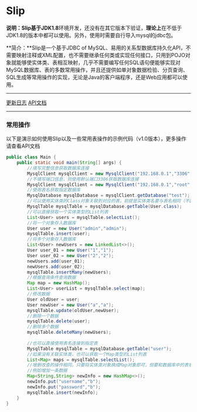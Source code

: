 # Slip

**说明：**Slip基于**JDK1.8**环境开发，还没有在其它版本下验证，**理论上**在不低于JDK1.8的版本中都可以使用。另外，使用时需要自行导入mysql的jdbc包。

**简介：**Slip是一个基于JDBC of MySQL、易用的关系型数据库持久化API，不需要映射注释或XML配置，也不需要继承任何类或实现任何接口，只用到POJO对象就能够使实体类、表相互映射，几乎不需要编写任何SQL语句便能够实现对MySQL数据库、表的多数常用操作，并且还提供如单对象数据检验、分页查询、SQL生成等常用操作的实现，无论是Java的客户端程序，还是Web应用都可以使用。

---

[更新日志](./Update_log.md)	[API文档](./API.md)

---

### 常用操作

以下是演示如何使用Slip以及一些常用表操作的示例代码（v1.0版本），更多操作请查看API文档

```java
public class Main {
    public static void main(String[] args) {
        //填写完整信息获取数据库连接
        MysqlClient mysqlClient = new MysqlClient("192.168.0.1","3306","root","root");
       	//不填写端口信息，则使用默认端口3306获取数据库连接
        MysqlClient mysqlClient = new MysqlClient("192.168.0.1","root","root");
        //使用表名获取指定数据库
        MysqlDatabase mysqlDatabase = mysqlClient.getDatabase("test");
        //可以使用实体类的Class对象关联到对应的表，前提是实体类名要与表名相同（不区分大小写）
        MysqlTable mysqlTable = mysqlDatabase.getTable(User.class);
        //可以直接获取一个实体类型的List列表
        List<User> users = mysqlTable.selectList();
        //将一个对象存入数据库
        User user = new User("admin","admin");
        mysqlTable.insert(user);
        //将多个对象存入数据库
        List<User> newUsers = new LinkedList<>();
        User user_01 = new User("1","1");
        User user_02 = new User("2","2");
        newUsers.add(user_01);
        newUsers.add(user_02);
        mysqlTable.insertMany(newUsers);
        //根据查询条件查询数据
        Map map = new HashMap();
        List<User> userList = mysqlTable.select(map);
        //修改数据
        User oldUser = user;
        User newUser = new User("a","a");
        mysqlTable.update(oldUser,newUser);
        //删除一个数据
        mysqlTable.delete(user);
        //删除多个数据
        mysqlTable.deleteMany(newUsers);
        
        //也可以直接使用表名连接到指定表
        MysqlTable mysqlTable = mysqlDatabase.getTable("user");
        //如果没有关联实体类，也可以获取一个Map类型的List列表
        List<Map> maps = mysqlTable.selectList();
        //增删改查的操作相同，只要将实体类对象换成Map对象即可，但要和数据库中的表名对应，不然会报错
        //例如增加一条数据
        Map<String,String> newInfo = new HashMap<>();
        newInfo.put("username","b");
        newInfo.put("password","b");
        mysqlTable.insert(newInfo);
    }
}

```

